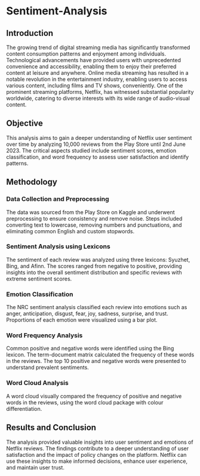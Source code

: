 # Sentiment-Analysis

## Introduction
The growing trend of digital streaming media has significantly transformed content consumption patterns and enjoyment among individuals. Technological advancements have provided users with unprecedented convenience and accessibility, enabling them to enjoy their preferred content at leisure and anywhere. Online media streaming has resulted in a notable revolution in the entertainment industry, enabling users to access various content, including films and TV shows, conveniently. One of the prominent streaming platforms, Netflix, has witnessed substantial popularity worldwide, catering to diverse interests with its wide range of audio-visual content.

## Objective
This analysis aims to gain a deeper understanding of Netflix user sentiment over time by analyzing 10,000 reviews from the Play Store until 2nd June 2023. The critical aspects studied include sentiment scores, emotion classification, and word frequency to assess user satisfaction and identify patterns.

## Methodology
### Data Collection and Preprocessing
The data was sourced from the Play Store on Kaggle and underwent preprocessing to ensure consistency and remove noise. Steps included converting text to lowercase, removing numbers and punctuations, and eliminating common English and custom stopwords.

### Sentiment Analysis using Lexicons
The sentiment of each review was analyzed using three lexicons: Syuzhet, Bing, and Afinn. The scores ranged from negative to positive, providing insights into the overall sentiment distribution and specific reviews with extreme sentiment scores.

### Emotion Classification
The NRC sentiment analysis classified each review into emotions such as anger, anticipation, disgust, fear, joy, sadness, surprise, and trust. Proportions of each emotion were visualized using a bar plot.

### Word Frequency Analysis
Common positive and negative words were identified using the Bing lexicon. The term-document matrix calculated the frequency of these words in the reviews. The top 10 positive and negative words were presented to understand prevalent sentiments.

### Word Cloud Analysis
A word cloud visually compared the frequency of positive and negative words in the reviews, using the word cloud package with colour differentiation.

## Results and Conclusion
The analysis provided valuable insights into user sentiment and emotions of Netflix reviews. The findings contribute to a deeper understanding of user satisfaction and the impact of policy changes on the platform. Netflix can use these insights to make informed decisions, enhance user experience, and maintain user trust.
